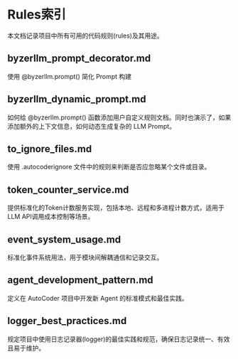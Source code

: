 # Rules索引

本文档记录项目中所有可用的代码规则(rules)及其用途。

## byzerllm_prompt_decorator.md
使用 @byzerllm.prompt() 简化 Prompt 构建

## byzerllm_dynamic_prompt.md
如何给 @byzerllm.prompt() 函数添加用户自定义规则文档。同时也演示了，如果添加额外的上下文信息，如何动态生成复杂的 LLM Prompt。

## to_ignore_files.md
使用 .autocoderignore 文件中的规则来判断是否应忽略某个文件或目录。

## token_counter_service.md
提供标准化的Token计数服务实现，包括本地、远程和多进程计数方式，适用于LLM API调用成本控制等场景。

## event_system_usage.md
标准化事件系统用法，用于模块间解耦通信和记录交互。

## agent_development_pattern.md
定义在 AutoCoder 项目中开发新 Agent 的标准模式和最佳实践。

## logger_best_practices.md
规定项目中使用日志记录器(logger)的最佳实践和规范，确保日志记录统一、有效且易于维护。
